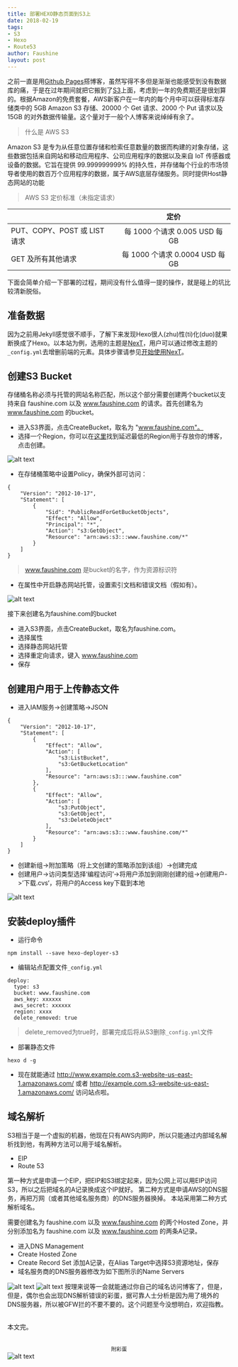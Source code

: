 ```yaml
---
title: 部署HEXO静态页面到S3上
date: 2018-02-19 
tags: 
- S3
- Hexo
- Route53
author: Faushine
layout: post
---
```

之前一直是用[Github Pages](http://pages.github.com/)搭博客，虽然写得不多但是渐渐也能感受到没有数据库的痛，于是在过年期间就把它搬到了[S3](https://amazonaws-china.com/cn/s3/?nc2=h_m1)上面，考虑到一年的免费期还是很划算的。根据Amazon的免费套餐，AWS新客户在一年内的每个月中可以获得标准存储类中的 5GB Amazon S3 存储、20000 个 Get 请求、2000 个 Put 请求以及 15GB 的对外数据传输量。这个量对于一般个人博客来说绰绰有余了。
>什么是 AWS S3

Amazon S3 是专为从任意位置存储和检索任意数量的数据而构建的对象存储，这些数据包括来自网站和移动应用程序、公司应用程序的数据以及来自 IoT 传感器或设备的数据。它旨在提供 99.999999999% 的持久性，并存储每个行业的市场领导者使用的数百万个应用程序的数据，属于AWS底层存储服务。同时提供Host静态网站的功能

> AWS S3 定价标准（未指定请求）

||定价
| --- | :-:
|PUT、COPY、POST 或 LIST 请求 | 每 1000 个请求 0.005 USD 每 GB 
|GET 及所有其他请求 | 每 1000 个请求 0.0004 USD 每 GB 

下面会简单介绍一下部署的过程，期间没有什么值得一提的操作，就是碰上的坑比较清新脱俗。

## 准备数据
因为之前用Jekyll感觉很不顺手，了解下来发现Hexo很人(zhu)性(ti)化(duo)就果断换成了Hexo。以本站为例，选用的主题是[NexT](http://theme-next.iissnan.com/)，用户可以通过修改主题的`_config.yml`去增删前端的元素。具体步骤请参见[开始使用NexT](http://theme-next.iissnan.com/getting-started.html)。

## 创建S3 Bucket
存储桶名称必须与托管的网站名称匹配，所以这个部分需要创建两个bucket以支持来自 faushine.com 以及 www.faushine.com 的请求。首先创建名为 www.faushine.com 的bucket。

 - 进入S3界面，点击CreateBucket，取名为 "www.faushine.com"。
 - 选择一个Region，你可以在[这里](https://s3-accelerate-speedtest.s3-accelerate.amazonaws.com/en/accelerate-speed-comparsion.html)找到延迟最低的Region用于存放你的博客，点击创建。

 ![alt text](/img/in-post/2018-02-19/1.png "创建bucket")

 - 在存储桶策略中设置Policy，确保外部可访问：
```
{
    "Version": "2012-10-17",
    "Statement": [
        {
            "Sid": "PublicReadForGetBucketObjects",
            "Effect": "Allow",
            "Principal": "*",
            "Action": "s3:GetObject",
            "Resource": "arn:aws:s3:::www.faushine.com/*"
        }
    ]
}
```
> www.faushine.com 是bucket的名字，作为资源标识符

 - 在属性中开启静态网站托管，设置索引文档和错误文档（假如有）。

 ![alt text](/img/in-post/2018-02-19/2.png "开启静态网站托管")

接下来创建名为faushine.com的bucket

 - 进入S3界面，点击CreateBucket，取名为faushine.com。
 - 选择属性
 - 选择静态网站托管
 - 选择重定向请求，键入 www.faushine.com
 - 保存

## 创建用户用于上传静态文件
 - 进入IAM服务->创建策略->JSON
```
{
    "Version": "2012-10-17",
    "Statement": [
        {
            "Effect": "Allow",
            "Action": [
                "s3:ListBucket",
                "s3:GetBucketLocation"
            ],
            "Resource": "arn:aws:s3:::www.faushine.com"
        },
        {
            "Effect": "Allow",
            "Action": [
                "s3:PutObject",
                "s3:GetObject",
                "s3:DeleteObject"
            ],
            "Resource": "arn:aws:s3:::www.faushine.com/*"
        }
    ]
}
```
- 创建新组->附加策略（将上文创建的策略添加到该组）->创建完成
- 创建用户->访问类型选择‘编程访问’->将用户添加到刚刚创建的组->创建用户->’下载.cvs‘，将用户的Access key下载到本地

![alt text](/img/in-post/2018-02-19/3.png "添加用户")

## 安装deploy插件

- 运行命令
```
npm install --save hexo-deployer-s3
```
- 编辑站点配置文件`_config.yml`
```
deploy:
  type: s3
  bucket: www.faushine.com
  aws_key: xxxxxx
  aws_secret: xxxxxx
  region: xxxx
  delete_removed: true
```
> delete_removed为true时，部署完成后将从S3删除`_config.yml`文件

- 部署静态文件
```
hexo d -g
```

- 现在就能通过 
http://www.example.com.s3-website-us-east-1.amazonaws.com/ 
或者 http://example.com.s3-website-us-east-1.amazonaws.com/ 访问站点啦。

## 域名解析
S3相当于是一个虚拟的机器，他现在只有AWS内网IP，所以只能通过内部域名解析找到他，有两种方法可以用于域名解析。

- EIP
- Route 53

第一种方式是申请一个EIP，把EIP和S3绑定起来，因为公网上可以用EIP访问S3，所以之后把域名的A记录换成这个IP就好。
第二种方式是申请AWS的DNS服务，再把万网（或者其他域名服务商）的DNS服务器换掉。
本站采用第二种方式解析域名。

需要创建名为 faushine.com 以及 www.faushine.com 的两个Hosted Zone，并分别添加名为 faushine.com 以及 www.faushine.com 的两条A记录。

- 进入DNS Management
- Create Hosted Zone
- Create Record Set 添加A记录，在Alias Target中选择S3资源地址，保存
- 域名服务商的DNS服务器修改为如下图所示的Name Servers

![alt text](/img/in-post/2018-02-19/4.png "Name Servers")
![alt text](/img/in-post/2018-02-19/5.png "DNS修改")
按理来说等一会就能通过你自己的域名访问博客了，但是，但是，偶尔也会出现DNS解析错误的彩蛋，据可靠人士分析是因为用了境外的DNS服务器，所以被GFW拦的不要不要的。这个问题至今没想明白，欢迎指教。

<br>本文完。
<br><br><center>`附彩蛋`</center>
![alt text](/img/in-post/2018-02-19/7.png)
 